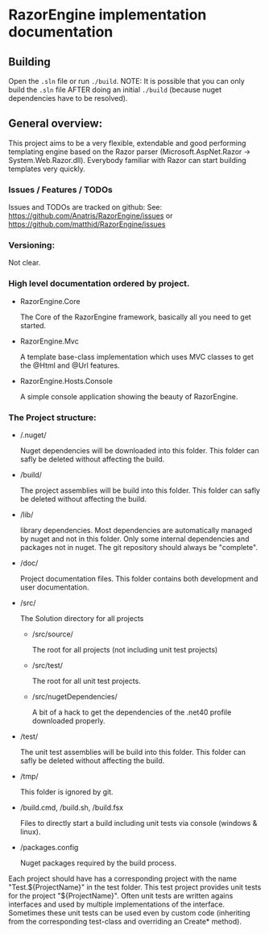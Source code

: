 # RazorEngine implementation documentation 

## Building

Open the ``.sln`` file or run ``./build``.
NOTE: It is possible that you can only build the ``.sln`` file AFTER doing an initial ``./build`` (because nuget dependencies have to be resolved).

## General overview:

This project aims to be a very flexible, extendable and good performing templating engine based on the Razor parser (Microsoft.AspNet.Razor -> System.Web.Razor.dll).
Everybody familiar with Razor can start building templates very quickly.

### Issues / Features / TODOs

Issues and TODOs are tracked on github:
See: https://github.com/Anatris/RazorEngine/issues or https://github.com/matthid/RazorEngine/issues

### Versioning: 

Not clear.
 
### High level documentation ordered by project.

- RazorEngine.Core

	The Core of the RazorEngine framework, basically all you need to get started.

- RazorEngine.Mvc

	A template base-class implementation which uses MVC classes to get the @Html and @Url features.

- RazorEngine.Hosts.Console

	A simple console application showing the beauty of RazorEngine.


### The Project structure:

- /.nuget/

	Nuget dependencies will be downloaded into this folder. 
	This folder can safly be deleted without affecting the build.

- /build/

	The project assemblies will be build into this folder. This folder can safly be deleted without affecting the build.

- /lib/

	library dependencies. Most dependencies are automatically managed by nuget and not in this folder. 
	Only some internal dependencies and packages not in nuget. The git repository should always be "complete".

- /doc/

	Project documentation files. This folder contains both development and user documentation.

- /src/

	The Solution directory for all projects

	- /src/source/

		The root for all projects (not including unit test projects)

	- /src/test/

		The root for all unit test projects.

	- /src/nugetDependencies/

		A bit of a hack to get the dependencies of the .net40 profile downloaded properly.
		
- /test/

	The unit test assemblies will be build into this folder. This folder can safly be deleted without affecting the build.

- /tmp/

	This folder is ignored by git.

- /build.cmd, /build.sh, /build.fsx

	Files to directly start a build including unit tests via console (windows & linux).

-  /packages.config

	Nuget packages required by the build process.



Each project should have has a corresponding project with the name "Test.${ProjectName}" in the test folder.
This test project provides unit tests for the project "${ProjectName}". 
Often unit tests are written agains interfaces and used by multiple implementations of the interface.
Sometimes these unit tests can be used even by custom code (inheriting from the corresponding test-class and overriding an Create* method). 

